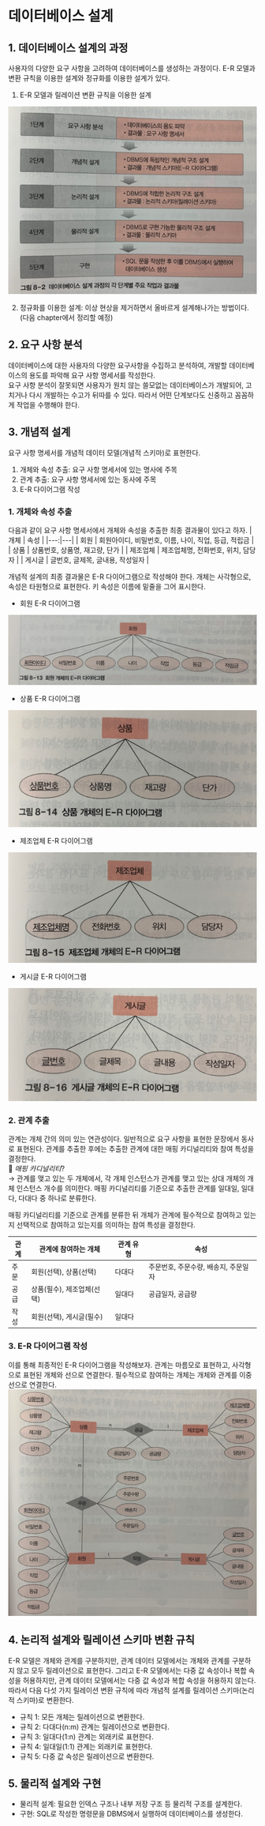 # 데이터베이스 설계
## 1. 데이터베이스 설계의 과정
사용자의 다양한 요구 사항을 고려하여 데이터베이스를 생성하는 과정이다. E-R 모델과 변환 규칙을 이용한 설계와 정규화를 이용한 설계가 있다.

1. E-R 모델과 릴레이션 변환 규칙을 이용한 설계
<img src="./images/DB_design.jpg">

2. 정규화를 이용한 설계: 이상 현상을 제거하면서 올바르게 설계해나가는 방법이다. (다음 chapter에서 정리할 예정)

## 2. 요구 사항 분석
데이터베이스에 대한 사용자의 다양한 요구사항을 수집하고 분석하여, 개발할 데이터베이스의 용도를 파악해 요구 사항 명세서를 작성한다.    
요구 사항 분석이 잘못되면 사용자가 원치 않는 쓸모없는 데이터베이스가 개발되어, 고치거나 다시 개발하는 수고가 뒤따를 수 있다. 따라서 어떤 단계보다도 신중하고 꼼꼼하게 작업을 수행해야 한다.

## 3. 개념적 설계
요구 사항 명세서를 개념적 데이터 모델(개념적 스키마)로 표현한다.
1. 개체와 속성 추출: 요구 사항 명세서에 있는 명사에 주목
2. 관계 추출: 요구 사항 명세서에 있는 동사에 주목
3. E-R 다이어그램 작성

### 1. 개체와 속성 추출
다음과 같이 요구 사항 명세서에서 개체와 속성을 추출한 최종 결과물이 있다고 하자.
| 개체 | 속성 |
|---:|---|
| 회원 | 회원아이디, 비밀번호, 이름, 나이, 직업, 등급, 적립금 |
| 상품 | 상품번호, 상품명, 재고량, 단가 |
| 제조업체 | 제조업체명, 전화번호, 위치, 담당자 |
| 게시글 | 글번호, 글제목, 글내용, 작성일자 |

개념적 설계의 최종 결과물은 E-R 다이어그램으로 작성해야 한다. 개체는 사각형으로, 속성은 타원형으로 표현한다. 키 속성은 이름에 밑줄을 그어 표시한다.
- 회원 E-R 다이어그램
<img src="./images/member_erd.jpg">

- 상품 E-R 다이어그램
<img src="./images/product_erd.jpg">

- 제조업체 E-R 다이어그램
<img src="./images/manufacturer_erd.jpg">

- 게시글 E-R 다이어그램
<img src="./images/article_erd.jpg">

### 2. 관계 추출
관계는 개체 간의 의미 있는 연관성이다. 일반적으로 요구 사항을 표현한 문장에서 동사로 표현된다. 관계를 추출한 후에는 추출한 관계에 대한 매핑 카디널리티와 참여 특성을 결정한다.   
📌 _매핑 카디널리티_?    
→ 관계를 맺고 있는 두 개체에서, 각 개체 인스턴스가 관계를 맺고 있는 상대 개체의 개체 인스턴스 개수를 의미한다. 매핑 카디널리티를 기준으로 추출한 관계를 일대일, 일대다, 다대다 중 하나로 분류한다.

매핑 카디널리티를 기준으로 관계를 분류한 뒤 개체가 관계에 필수적으로 참여하고 있는지 선택적으로 참여하고 있는지를 의미하는 참여 특성을 결정한다.

| 관계 | 관계에 참여하는 개체 | 관계 유형 | 속성 |
|---|---|---|---|
| 주문 | 회원(선택), 상품(선택) | 다대다 | 주문번호, 주문수량, 배송지, 주문일자 |
| 공급 | 상품(필수), 제조업체(선택) | 일대다 | 공급일자, 공급량 |
| 작성 | 회원(선택), 게시글(필수) | 일대다 | |

### 3. E-R 다이어그램 작성
이를 통해 최종적인 E-R 다이어그램을 작성해보자. 관계는 마름모로 표현하고, 사각형으로 표현된 개체와 선으로 연결한다. 필수적으로 참여하는 개체는 개체와 관계를 이중선으로 연결한다.
<img src="./images/final_erd.jpg">

## 4. 논리적 설계와 릴레이션 스키마 변환 규칙
E-R 모델은 개체와 관계를 구분하지만, 관계 데이터 모델에서는 개체와 관계를 구분하지 않고 모두 릴레이션으로 표현한다. 그리고 E-R 모델에서는 다중 값 속성이나 복합 속성을 허용하지만, 관계 데이터 모델에서는 다중 값 속성과 복합 속성을 허용하지 않는다.   
따라서 다음 다섯 가지 릴레이션 변환 규칙에 따라 개념적 설계를 릴레이션 스키마(논리적 스키마)로 변환한다.
- 규칙 1: 모든 개체는 릴레이션으로 변환한다.
- 규칙 2: 다대다(n:m) 관계는 릴레이션으로 변환한다.
- 규칙 3: 일대다(1:n) 관계는 외래키로 표현한다.
- 규칙 4: 일대일(1:1) 관계는 외래키로 표현한다.
- 규칙 5: 다중 값 속성은 릴레이션으로 변환한다.

## 5. 물리적 설계와 구현
- 물리적 설계: 필요한 인덱스 구조나 내부 저장 구조 등 물리적 구조를 설계한다.
- 구현: SQL로 작성한 명령문을 DBMS에서 실행하여 데이터베이스를 생성한다.